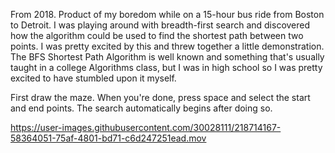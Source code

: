 From 2018. Product of my boredom while on a 15-hour bus ride from Boston to Detroit. I was playing around with breadth-first search and discovered how the algorithm could be used to find the shortest path between two points. I was pretty excited by this and threw together a little demonstration. The BFS Shortest Path Algorithm is well known and something that's usually taught in a college Algorithms class, but I was in high school so I was pretty excited to have stumbled upon it myself.

First draw the maze. When you're done, press space and select the start and end points. The search automatically begins after doing so.


https://user-images.githubusercontent.com/30028111/218714167-58364051-75af-4801-bd71-c6d247251ead.mov


